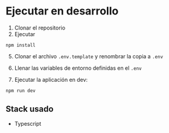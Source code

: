 # Ejecutar en desarrollo

1. Clonar el repositorio
2. Ejecutar
```
npm install
```
5. Clonar el archivo ```.env.template``` y renombrar la copia a ```.env```

6. Llenar las variables de entorno definidas en el ```.env```

7. Ejecutar la aplicación en dev:
```
npm run dev
```
## Stack usado
* Typescript